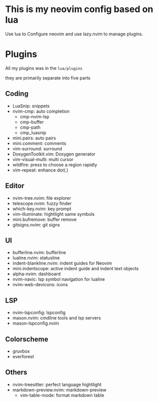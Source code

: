# This is my neovim config based on lua

 Use lua to Configure neovim and use lazy.nvim to manage plugins.

# Plugins

All my plugins was in the `lua/plugins`

they are primarily separate into five parts

## Coding

- LuaSnip: snippets
- nvim-cmp: auto completion
    - cmp-nvim-lsp
    - cmp-buffer
    - cmp-path
    - cmp_luasnip
- mini.pairs: auto pairs
- mini.comment: comments
- vim-surround: surround
- DoxygenToolkit.vim: Doxygen generator
- vim-visual-multi: multi cursor
- wildfire: press <cr> to choose a region rapidly
- vim-repeat: enhance dot(.)

## Editor 

- nvim-tree.nvim: file explorer
- telescope.nvim: fuzzy finder
- which-key.nvim: key prompt
- vim-illuminate: hightlight same symbols
- mini.bufremove: buffer remove
- gitsigns.nvim: git signs

## UI

- bufferline.nvim: bufferline
- lualine.nvim: statusline
- indent-blankline.nvim: indent guides for Neovim
- mini.indentscope: active indent guide and indent text objects
- alpha-nvim: dashboard
- nvim-navic: lsp symbol navigation for lualine
- nvim-web-devicons: icons

## LSP

- nvim-lspconfig: lspconfig
- mason.nvim: cmdline tools and lsp servers
- mason-lspconfig.nvim

## Colorscheme

- gruvbox
- everforest

## Others 

- nvim-treesitter: perfect language hightlight
- markdown-preview.nvim: markdown-preview
    - vim-table-mode: format markdown table 
